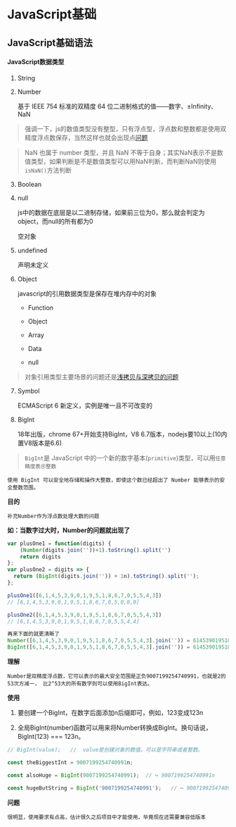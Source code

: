 # JavaScript基础

## JavaScript基础语法

#### JavaScript数据类型

1. String

2. Number

	基于 IEEE 754 标准的双精度 64 位二进制格式的值——数字、±Infinity、NaN

> 强调一下，js的数值类型没有整型，只有浮点型，浮点数和整数都是使用双精度浮点数保存，当然这样也就会出现点[问题](((知识笔记/大前端/基础/JavaScript/JavaScript数值类型.md)))

> NaN 也属于 number 类型，并且 NaN 不等于自身；其实NaN表示不是数值类型，如果判断是不是数值类型可以用NaN判断，而判断NaN则使用`isNaN()`方法判断

3. Boolean

4. null

	js中的数据在底层是以二进制存储，如果前三位为0，那么就会判定为object，而null的所有都为0

	空对象

5. undefined

	声明未定义

6. Object

	javascript的引用数据类型是保存在堆内存中的对象

	* Function
	
	* Object
	
	* Array

	* Data

	* null

> 对象引用类型主要场景的问题还是[浅拷贝与深拷贝的问题](知识笔记/大前端/基础/JavaScript/js对象之拷贝.md)

7. Symbol
	
	ECMAScript 6 新定义，实例是唯一且不可改变的

8. BigInt

	18年出版，chrome 67+开始支持BigInt，V8 6.7版本，nodejs要10以上(10内置V8版本是6.6)

> `BigInt`是 JavaScript 中的一个新的数字基本(`primitive`)类型，可以用`任意精度表示整数`

	使用 BigInt 可以安全地存储和操作大整数，即使这个数已经超出了 Number 能够表示的安全整数范围。

**目的**

	补充Number作为浮点数处理大数的问题

**如：当数字过大时，Number的问题就出现了**

```js
var plusOne1 = function(digits) {
    (Number(digits.join(''))+1).toString().split('')
    return digits
};
var plusOne2 = digits => {
  return (BigInt(digits.join('')) + 1n).toString().split('');
};

plusOne1([6,1,4,5,3,9,0,1,9,5,1,8,6,7,0,5,5,4,3])
// [6,1,4,5,3,9,0,1,9,5,1,8,6,7,0,5,0,0,0]

plusOne2([6,1,4,5,3,9,0,1,9,5,1,8,6,7,0,5,5,4,3])
// [6,1,4,5,3,9,0,1,9,5,1,8,6,7,0,5,5,4,4]

再来下面的就更清晰了
Number([6,1,4,5,3,9,0,1,9,5,1,8,6,7,0,5,5,4,3].join('')) = 6145390195186705000
BigInt([6,1,4,5,3,9,0,1,9,5,1,8,6,7,0,5,5,4,3].join('')) = 6145390195186705543n
```

**理解**

	Number是双精度浮点数，它可以表示的最大安全范围是正负9007199254740991，也就是2的53次方减一， 比2^53大的所有数字则可以使用BigInt表达。

**使用**

1. 要创建一个BigInt，在数字后面添加n后缀即可，例如，123变成123n

2. 全局BigInt(number)函数可以用来将Number转换成BigInt。换句话说，BigInt(123) === 123n。

```js
// BigInt(value);	//  value是创建对象的数值。可以是字符串或者整数。

const theBiggestInt = 9007199254740991n;

const alsoHuge = BigInt(9007199254740991);	// ↪ 9007199254740991n

const hugeButString = BigInt('9007199254740991');	// ↪ 9007199254740991n
```

**问题**

	很明显，使用要求有点高，估计很久之后项目中才能使用，毕竟现在还需要兼容低版本

####

